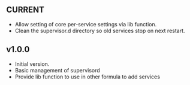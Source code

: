CURRENT
-------

* Allow setting of core per-service settings via lib function.
* Clean the supervisor.d directory so old services stop on next restart.

v1.0.0
------

* Initial version.
* Basic management of supervisord
* Provide lib function to use in other formula to add services
